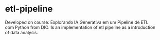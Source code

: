 # etl-pipeline

Developed on  course: Explorando IA Generativa em um Pipeline de ETL com Python from DIO. Is an implementation of etl pipeline as a introduction of data analysis.